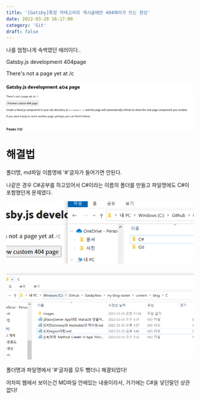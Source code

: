 ```yaml
---
title: '[Gatsby]특정 카테고리의 게시글에만 404에러가 뜨는 현상'
date: 2022-03-28 16:17:00
category: 'Git'
draft: false
---
```


나를 엄청나게 속썩였던 에러이다..

Gatsby.js development 404page

There's not a page yet at /c

![](.\images\220328_03.PNG)

# 

# 해결법

폴더명, md파일 이름명에 '#'글자가 들어가면 안된다.

나같은 경우 C#공부를 하고있어서 C#이라는 이름의 폴더를 만들고 파일명에도 C#이 포함했던게 문제였다.

![](.\images\220328_04.PNG)

![](.\images\220328_05.PNG)

폴더명과 파일명에서 '#'글자를 모두 뺐더니 해결되었다!

어차피 웹에서 보이는건 MD파일 안에있는 내용이라서, 거기에는 C#을 넣던말던 상관없다!
